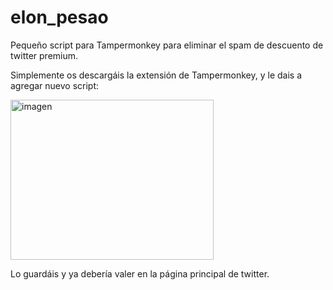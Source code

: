# elon_pesao

Pequeño script para Tampermonkey para eliminar el spam de descuento de twitter premium.

Simplemente os descargáis la extensión de Tampermonkey, y le dais a agregar nuevo script:


<img width="325" height="256" alt="imagen" src="https://github.com/user-attachments/assets/215e9a2e-d341-4ccd-9dc2-0208085ecc74" />

Lo guardáis y ya debería valer en la página principal de twitter.


